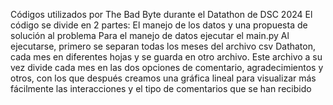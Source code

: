 Códigos utilizados por The Bad Byte durante el Datathon de DSC 2024
El código se divide en 2 partes: El manejo de los datos y una propuesta de solución al problema
Para el manejo de datos ejecutar el main.py 
Al ejecutarse, primero se separan todas los meses del archivo csv Dathaton, cada mes en diferentes hojas y se guarda en otro archivo.
Este archivo a su vez divide cada mes en las dos opciones de comentario, agradecimientos y otros, con los que después creamos una gráfica lineal para visualizar más fácilmente
las interacciones y el tipo de comentarios que se han recibido
